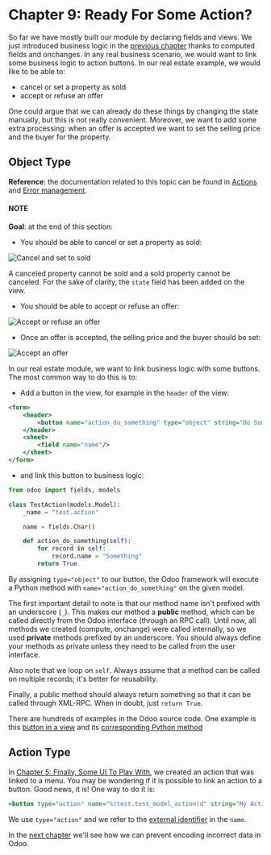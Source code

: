 # Chapter 9: Ready For Some Action?

So far we have mostly built our module by declaring fields and views. We just introduced business
logic in the [previous chapter](08_compute_onchange.md) thanks to
computed fields and onchanges. In any real business scenario, we would want to link some business
logic to action buttons. In our real estate example, we would like to be able to:

- cancel or set a property as sold
- accept or refuse an offer

One could argue that we can already do these things by changing the state manually, but
this is not really convenient. Moreover, we want to add some extra processing: when an offer is
accepted we want to set the selling price and the buyer for the property.

## Object Type

**Reference**: the documentation related to this topic can be found in
[Actions](../../reference/backend/actions.md) and [Error management](../../reference/backend/orm.md#reference-exceptions).

#### NOTE
**Goal**: at the end of this section:

- You should be able to cancel or set a property as sold:

![Cancel and set to sold](09_actions/property.gif)

A canceled property cannot be sold and a sold property cannot be canceled. For the sake of
clarity, the `state` field has been added on the view.

- You should be able to accept or refuse an offer:

![Accept or refuse an offer](09_actions/offer_01.gif)
- Once an offer is accepted, the selling price and the buyer should be set:

![Accept an offer](09_actions/offer_02.gif)

In our real estate module, we want to link business logic with some buttons. The most common way to
do this is to:

- Add a button in the view, for example in the `header` of the view:

```xml
<form>
    <header>
        <button name="action_do_something" type="object" string="Do Something"/>
    </header>
    <sheet>
        <field name="name"/>
    </sheet>
</form>
```

- and link this button to business logic:

```python
from odoo import fields, models

class TestAction(models.Model):
    _name = "test.action"

    name = fields.Char()

    def action_do_something(self):
        for record in self:
            record.name = "Something"
        return True
```

By assigning `type="object"` to our button, the Odoo framework will execute a Python method
with `name="action_do_something"` on the given model.

The first important detail to note is that our method name isn't prefixed with an underscore
(`_`). This makes our method a **public** method, which can be called directly from the Odoo
interface (through an RPC call). Until now, all methods we created (compute, onchange) were called
internally, so we used **private** methods prefixed by an underscore. You should always define your
methods as private unless they need to be called from the user interface.

Also note that we loop on `self`. Always assume that a method can be called on multiple records; it's
better for reusability.

Finally, a public method should always return something so that it can be called through XML-RPC.
When in doubt, just `return True`.

There are hundreds of examples in the Odoo source code. One example is this
[button in a view](https://github.com/odoo/odoo/blob/cd9af815ba591935cda367d33a1d090f248dd18d/addons/crm/views/crm_lead_views.xml#L9-L11)
and its
[corresponding Python method](https://github.com/odoo/odoo/blob/cd9af815ba591935cda367d33a1d090f248dd18d/addons/crm/models/crm_lead.py#L746-L760)

## Action Type

In [Chapter 5: Finally, Some UI To Play With](05_firstui.md), we created an action that was linked to a menu. You
may be wondering if it is possible to link an action to a button. Good news, it is! One way to do it
is:

```xml
<button type="action" name="%(test.test_model_action)d" string="My Action"/>
```

We use `type="action"` and we refer to the [external identifier](../../glossary.md#term-external-identifier) in the `name`.

In the [next chapter](10_constraints.md) we'll see how we can prevent
encoding incorrect data in Odoo.
